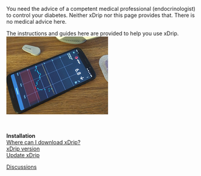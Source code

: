 You need the advice of a competent medical professional (endocrinologist) to control your diabetes. Neither xDrip nor this page provides that. There is no medical advice here.  

The instructions and guides here are provided to help you use xDrip.  
![](./images/xDinaction.png)  
  
<br/>  
  
  **Installation**  
[Where can I download xDrip?](./Download-xDrip.md)  
[xDrip version](./xDrip-Version.md)  
[Update xDrip](./Update.md)  

[Discussions](https://github.com/Navid200/xDrip/discussions)  
